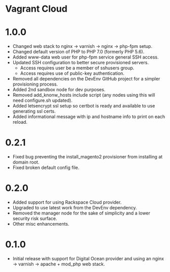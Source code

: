 # Vagrant Cloud

1.0.0
==========

* Changed web stack to nginx -> varnish -> nginx -> php-fpm setup.
* Changed default version of PHP to PHP 7.0 (formerly PHP 5.6).
* Added www-data web user for php-fpm service general SSH access.
* Updated SSH configuration to better secure provisioned servers.
    * Access requires user be a member of sshusers group.
    * Access requires use of public-key authentication.
* Removed all dependencies on the DevEnv GitHub project for a simpler provisioning process.
* Added 2nd sandbox node for dev purposes.
* Removed add_knonw_hosts include script (any nodes using this will need configure.sh updated).
* Added letsencrypt ssl setup so certbot is ready and available to use generating ssl certs.
* Added informational message with ip and hostname info to print on each reload.

0.2.1
==========

* Fixed bug preventing the install_magento2 provisioner from installing at domain root.
* Fixed broken default config file.

0.2.0
==========

* Added support for using Rackspace Cloud provider.
* Upgraded to use latest work from the DevEnv dependency.
* Removed the manager node for the sake of simplicity and a lower security risk surface.
* Other misc enhancements.

0.1.0
==========

* Initial release with support for Digital Ocean provider and using an nginx -> varnish -> apache + mod_php web stack.
